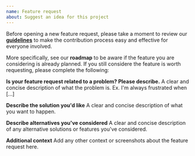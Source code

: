 ```yaml
---
name: Feature request
about: Suggest an idea for this project
---
```


Before opening a new feature request, please take a moment to review our [**guidelines**](https://github.com/gobstones/gobstones-guidelines) to make the contribution process easy and effective for everyone involved.

More specifically, see our **roadmap** to be aware if the feature you are considering is already planned. If you still considere the feature is worth requesting, please complete the following:

**Is your feature request related to a problem? Please describe.**
A clear and concise description of what the problem is. Ex. I'm always frustrated when [...]

**Describe the solution you'd like**
A clear and concise description of what you want to happen.

**Describe alternatives you've considered**
A clear and concise description of any alternative solutions or features you've considered.

**Additional context**
Add any other context or screenshots about the feature request here.
